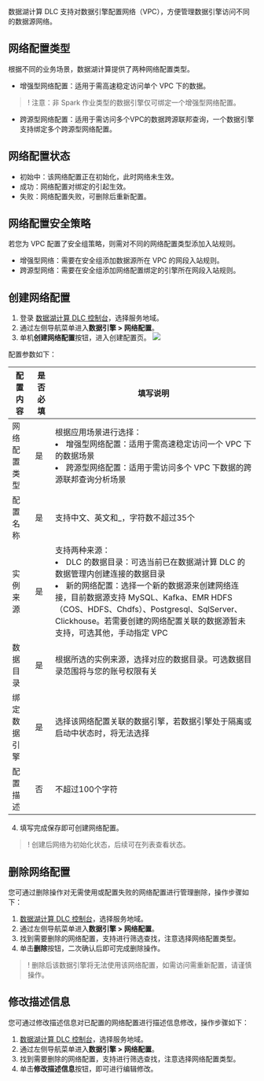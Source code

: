 数据湖计算 DLC 支持对数据引擎配置网络（VPC），方便管理数据引擎访问不同的数据源网络。
## 网络配置类型
根据不同的业务场景，数据湖计算提供了两种网络配置类型。
- 增强型网络配置：适用于需高速稳定访问单个 VPC 下的数据。
>! 注意：非 Spark 作业类型的数据引擎仅可绑定一个增强型网络配置。
- 跨源型网络配置：适用于需访问多个VPC的数据跨源联邦查询，一个数据引擎支持绑定多个跨源型网络配置。

## 网络配置状态
- 初始中：该网络配置正在初始化，此时网络未生效。
- 成功：网络配置对绑定的引起生效。
- 失败：网络配置失败，可删除后重新配置。

## 网络配置安全策略
若您为 VPC 配置了安全组策略，则需对不同的网络配置类型添加入站规则。
- 增强型网络：需要在安全组添加数据源所在 VPC 的网段入站规则。
- 跨源型网络：需要在安全组添加网络配置绑定的引擎所在网段入站规则。


## 创建网络配置
1. 登录 [数据湖计算 DLC 控制台](https://console.cloud.tencent.com/dlc)，选择服务地域。
2. 通过左侧导航菜单进入**数据引擎 > 网络配置**。
3. 单机**创建网络配置**按钮，进入创建配置页。
![](https://qcloudimg.tencent-cloud.cn/raw/7c3d0dd7fc2cef86b0c24e3ba0428909.png)

配置参数如下：

| 配置内容	| 是否必填	| 填写说明| 
|---------|---------|---------|
| 网络配置类型	| 是	| 根据应用场景进行选择：<li>增强型网络配置：适用于需高速稳定访问一个 VPC 下的数据场景<li>跨源型网络配置：适用于需访问多个 VPC 下数据的跨源联邦查询分析场景|
| 配置名称	| 是	| 支持中文、英文和_，字符数不超过35个| 
| 实例来源	| 是	| 支持两种来源：<li>DLC 的数据目录：可选当前已在数据湖计算 DLC 的数据管理内创建连接的数据目录<li>新的网络配置：选择一个新的数据源来创建网络连接，目前数据源支持 MySQL、Kafka、EMR HDFS（COS、HDFS、Chdfs）、Postgresql、SqlServer、Clickhouse。若需要创建的网络配置关联的数据源暂未支持，可选其他，手动指定 VPC
| 数据目录	| 是	| 根据所选的实例来源，选择对应的数据目录。可选数据目录范围将与您的账号权限有关| 
| 绑定数据引擎	| 是	| 选择该网络配置关联的数据引擎，若数据引擎处于隔离或启动中状态时，将无法选择| 
| 配置描述	| 否| 	不超过100个字符| 

4. 填写完成保存即可创建网络配置。
>! 创建后网络为初始化状态，后续可在列表查看状态。

## 删除网络配置
您可通过删除操作对无需使用或配置失败的网络配置进行管理删除，操作步骤如下：
1.  [数据湖计算 DLC 控制台](https://console.cloud.tencent.com/dlc)，选择服务地域。
2. 通过左侧导航菜单进入**数据引擎 > 网络配置**。
3. 找到需要删除的网络配置，支持进行筛选查找，注意选择网络配置类型。
4. 单击**删除**按钮，二次确认后即可完成删除操作。
>! 删除后该数据引擎将无法使用该网络配置，如需访问需重新配置，请谨慎操作。

## 修改描述信息
您可通过修改描述信息对已配置的网络配置进行描述信息修改，操作步骤如下：
1.  [数据湖计算 DLC 控制台](https://console.cloud.tencent.com/dlc)，选择服务地域。
2. 通过左侧导航菜单进入**数据引擎 > 网络配置**。
3. 找到需要删除的网络配置，支持进行筛选查找，注意选择网络配置类型。
4. 单击**修改描述信息**按钮，即可进行编辑修改。
